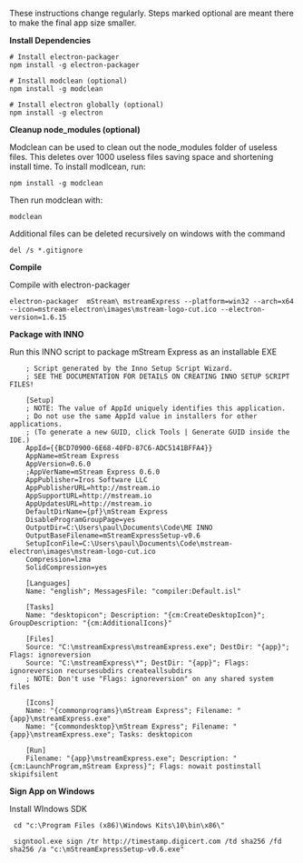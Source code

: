 These instructions change regularly.  Steps marked optional are meant there to make the final app size smaller.

**Install Dependencies**

```shell
# Install electron-packager
npm install -g electron-packager

# Install modclean (optional)
npm install -g modclean

# Install electron globally (optional)
npm install -g electron
```


**Cleanup node_modules (optional)**

Modclean can be used to clean out the node_modules folder of useless files.  This deletes over 1000 useless files saving space and shortening install time.  To install modlcean, run:

```
npm install -g modclean
```

Then run modclean with:

```
modclean
```

Additional files can be deleted recursively on windows with the command

```
del /s *.gitignore
```

**Compile**

Compile with electron-packager

```
electron-packager  mStream\ mstreamExpress --platform=win32 --arch=x64 --icon=mstream-electron\images\mstream-logo-cut.ico --electron-version=1.6.15
```

**Package with INNO**

Run this INNO script to package mStream Express as an installable EXE

```
    ; Script generated by the Inno Setup Script Wizard.
    ; SEE THE DOCUMENTATION FOR DETAILS ON CREATING INNO SETUP SCRIPT FILES!

    [Setup]
    ; NOTE: The value of AppId uniquely identifies this application.
    ; Do not use the same AppId value in installers for other applications.
    ; (To generate a new GUID, click Tools | Generate GUID inside the IDE.)
    AppId={{BCD70900-6E68-40FD-87C6-ADC5141BFFA4}}
    AppName=mStream Express
    AppVersion=0.6.0
    ;AppVerName=mStream Express 0.6.0
    AppPublisher=Iros Software LLC
    AppPublisherURL=http://mstream.io
    AppSupportURL=http://mstream.io
    AppUpdatesURL=http://mstream.io
    DefaultDirName={pf}\mStream Express
    DisableProgramGroupPage=yes
    OutputDir=C:\Users\paul\Documents\Code\ME INNO
    OutputBaseFilename=mStreamExpressSetup-v0.6
    SetupIconFile=C:\Users\paul\Documents\Code\mstream-electron\images\mstream-logo-cut.ico
    Compression=lzma
    SolidCompression=yes

    [Languages]
    Name: "english"; MessagesFile: "compiler:Default.isl"

    [Tasks]
    Name: "desktopicon"; Description: "{cm:CreateDesktopIcon}"; GroupDescription: "{cm:AdditionalIcons}"

    [Files]
    Source: "C:\mstreamExpress\mstreamExpress.exe"; DestDir: "{app}"; Flags: ignoreversion
    Source: "C:\mstreamExpress\*"; DestDir: "{app}"; Flags: ignoreversion recursesubdirs createallsubdirs
    ; NOTE: Don't use "Flags: ignoreversion" on any shared system files

    [Icons]
    Name: "{commonprograms}\mStream Express"; Filename: "{app}\mstreamExpress.exe"
    Name: "{commondesktop}\mStream Express"; Filename: "{app}\mstreamExpress.exe"; Tasks: desktopicon

    [Run]
    Filename: "{app}\mstreamExpress.exe"; Description: "{cm:LaunchProgram,mStream Express}"; Flags: nowait postinstall skipifsilent
```

**Sign App on Windows**

Install WIndows SDK

```
 cd "c:\Program Files (x86)\Windows Kits\10\bin\x86\"

 signtool.exe sign /tr http://timestamp.digicert.com /td sha256 /fd sha256 /a "c:\mStreamExpressSetup-v0.6.exe"
 ```
 
